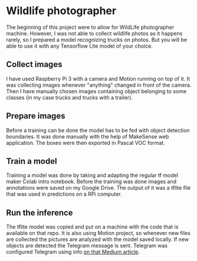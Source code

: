# Wildlife photographer

The beginning of this project were to allow for WildLife photographer machine. However, I was not able to collect wildlife photos as it happens rarely, so I prepared a model recognizing trucks on photos. But you will be able to use it with any Tensorflow Lite model of your choice.

## Collect images
I have used Raspberry Pi 3 with a camera and Motion running on top of it. It was collecting images whenever "anything" changed in front of the camera. Then I have manually chosen images containing object belonging to some classes (in my case trucks and trucks with a trailer).

## Prepare images
Before a training can be done the model has to be fed with object detection boundaries. It was done manually with the help of MakeSense web application. The boxes were then exported in Pascal VOC format.

## Train a model
Training a model was done by taking and adapting the regular tf model maker Colab intro notebook. Before the training was done images and annotations were saved on my Google Drive. The output of it was a tflite file that was used in predictions on a RPi computer.

## Run the inference
The tflite model was copied and put on a machine with the code that is available on that repo. It is also using Motion project, so whenever new files are collected the pictures are analyzed with the model saved locally. If new objects are detected the Telegram message is sent. Telegram was configured Telegram using info [on that Medium article](https://medium.com/@robertbracco1/how-to-write-a-telegram-bot-to-send-messages-with-python-bcdf45d0a580).
